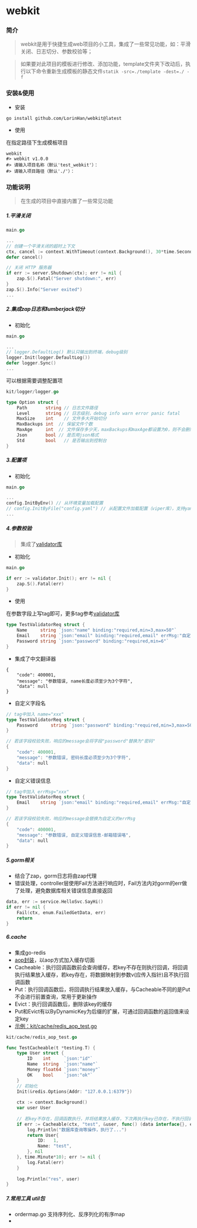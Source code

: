# webkit

### 简介

> webkit是用于快捷生成web项目的小工具，集成了一些常见功能，如：平滑关闭、日志切分、参数校验等；

> 如果要对此项目的模板进行修改、添加功能，template文件夹下改动后，执行以下命令重新生成模板的静态文件`statik -src=./template -dest=./ -f`

### 安装&使用

- 安装

```shell
go install github.com/LorinHan/webkit@latest
```

- 使用

在指定路径下生成模板项目

```shell
webkit
#> webkit v1.0.0
#> 请输入项目名称（默认'test_webkit'）：
#> 请输入项目路径（默认'./'）：
```

### 功能说明

> 在生成的项目中直接内置了一些常见功能

##### 1.平滑关闭

```go
main.go

...
// 创建一个平滑关闭的超时上下文
ctx, cancel := context.WithTimeout(context.Background(), 30*time.Second)
defer cancel()

// 关闭 HTTP 服务器
if err := server.Shutdown(ctx); err != nil {
    zap.S().Fatal("Server shutdown:", err)
}
zap.S().Info("Server exited")
...
```

##### 2.集成zap日志和lumberjack切分

- 初始化

```go
main.go

...
// logger.DefaultLog() 默认只输出到终端，debug级别
logger.Init(logger.DefaultLog())
defer logger.Sync()
...
```

可以根据需要调整配置项

```go
kit/logger/logger.go

type Option struct {
    Path       string // 日志文件路径
    Level      string // 日志级别，debug info warn error panic fatal
    MaxSize    int    // 文件多大开始切分
    MaxBackups int  // 保留文件个数
    MaxAge     int  // 文件保存多少天，maxBackups和maxAge都设置为0，则不会删除任何日志文件，全部保留
    Json       bool // 是否用json格式
    Std        bool   // 是否输出到控制台
}
```

##### 3.配置项

- 初始化

```go
main.go

...
config.InitByEnv() // 从环境变量加载配置
// config.InitByFile("config.yaml") // 从配置文件加载配置（viper库），支持yaml、json、toml等多种格式
...

```

##### 4.参数校验

> 集成了[validator库](https://github.com/go-playground/validator)

- 初始化

```go
main.go

if err := validator.Init(); err != nil {
    zap.S().Fatal(err)
}
```

- 使用

在参数字段上写tag即可，更多tag参考[validator库](https://github.com/go-playground/validator)

```go
type TestValidatorReq struct {
    Name     string `json:"name" binding:"required,min=3,max=50"`
    Email    string `json:"email" binding:"required,email" errMsg:"自定义错误信息:邮箱错误咯"`
    Password string `json:"password" binding:"required,min=6"`
}
```

- 集成了中文翻译器

```
{
    "code": 400001,
    "message": "参数错误, name长度必须至少为3个字符",
    "data": null
}
```

- 自定义字段名

```go
// tag中加入 name="xxx"
type TestValidatorReq struct {
    Password     string `json:"password" binding:"required,min=3,max=50" name="密码"`
}

// 若该字段校验失败，响应的message会将字段"password"替换为"密码"
{
    "code": 400001,
    "message": "参数错误, 密码长度必须至少为3个字符",
    "data": null
}
```

- 自定义错误信息

```go
// tag中加入 errMsg="xxx"
type TestValidatorReq struct {
    Email    string `json:"email" binding:"required,email" errMsg:"自定义错误信息-邮箱错误咯"`
}

// 若该字段校验失败，响应的message会替换为自定义的errMsg
{
    "code": 400001,
    "message": "参数错误, 自定义错误信息-邮箱错误咯",
    "data": null
}
```

##### 5.gorm相关
- 结合了zap，gorm日志将由zap代理
- 错误处理，controller层使用Fail方法进行响应时，Fail方法内对gorm的err做了处理，避免数据库相关错误信息直接返回
```go
data, err := service.HelloSvc.SayHi()
if err != nil {
    Fail(ctx, enum.FailedGetData, err)
    return
}
```

##### 6.cache
- 集成go-redis
- [aop封装](https://github.com/LorinHan/webkit/blob/main/template/kit/cache/redis_aop.go#L11)，以aop方式加入缓存切面
- Cacheable：执行回调函数前会查询缓存，若key不存在则执行回调，将回调执行结果放入缓存，若key存在，将数据映射到参数v(应传入指针)且不执行回调函数
- Put：执行回调函数后，将回调执行结果放入缓存，与Cacheable不同的是Put不会进行前置查询，常用于更新操作 
- Evict：执行回调函数后，删除该key的缓存 
- Put和Evict有以ByDynamicKey为后缀的扩展，可通过回调函数的返回值来设定key
- [示例：kit/cache/redis_aop_test.go](https://github.com/LorinHan/webkit/blob/main/template/kit/cache/redis_aop_test.go)
```go
kit/cache/redis_aop_test.go

func TestCacheable(t *testing.T) {
    type User struct {
        ID    int     `json:"id"`
        Name  string  `json:"name"`
        Money float64 `json:"money"`
        OK    bool    `json:"ok"`
    }
    // 初始化
    Init(&redis.Options{Addr: "127.0.0.1:6379"})
    
    ctx := context.Background()
    var user User
    
    // 若key不存在，回调函数执行，并将结果放入缓存，下次再执行key已存在，不执行回调，而是将数据映射到user指针
    if err := Cacheable(ctx, "test", &user, func() (data interface{}, err error) {
        log.Println("数据库查询等操作，执行了...")
        return User{
            ID:   1,
            Name: "test",
        }, nil
    }, time.Minute*10); err != nil {
        log.Fatal(err)
    }
    
    log.Println("res", user)
}
```
##### 7.常用工具 util包
- ordermap.go 支持序列化、反序列化的有序map
-
